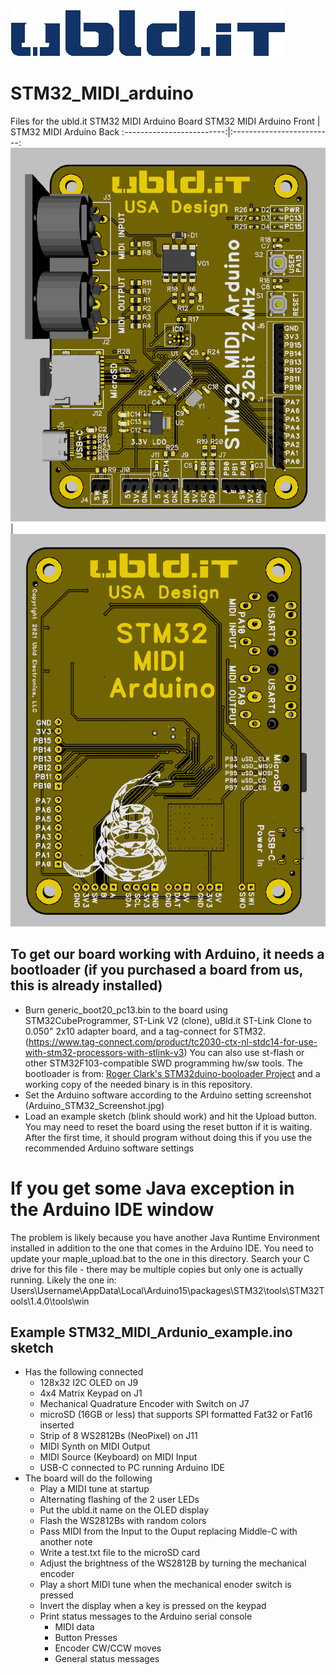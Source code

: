 [![uBld Electronics, LLC Logo](/images/ublditlogo_color_blue.png)](https://ubld.it)

# STM32_MIDI_arduino
Files for the ubld.it STM32 MIDI Arduino Board
STM32 MIDI Arduino Front   |  STM32 MIDI Arduino Back
:-------------------------:|:-------------------------:
![STM32 MIDI Arduino Front](/Docs/STM32_MIDI_Arduino_Front_Render_RevB.png) | ![STM32 MIDI Arduino Back](/Docs/STM32_MIDI_Arduino_Back_Render_RevB.png)

## To get our board working with Arduino, it needs a bootloader (if you purchased a board from us, this is already installed)
* Burn generic_boot20_pc13.bin to the board using STM32CubeProgrammer, ST-Link V2 (clone), uBld.it ST-Link Clone to 0.050" 2x10 adapter board, and a tag-connect for STM32.
(https://www.tag-connect.com/product/tc2030-ctx-nl-stdc14-for-use-with-stm32-processors-with-stlink-v3)  You can also use st-flash or other STM32F103-compatible SWD programming hw/sw tools.
The bootloader is from: [Roger Clark's STM32duino-booloader Project](https://github.com/rogerclarkmelbourne/STM32duino-bootloader) and a working copy of the needed binary is in this repository.
* Set the Arduino software according to the Arduino setting screenshot (Arduino_STM32_Screenshot.jpg)
* Load an example sketch (blink should work) and hit the Upload button.  You may need to reset the board using the reset button if it is waiting.  After the first time, it should program without doing this if you use the recommended Arduino software settings

# If you get some Java exception in the Arduino IDE window
The problem is likely because you have another Java Runtime Environment installed in addition to the one that comes in the Arduino IDE.  You need to update your maple_upload.bat to the one in this directory.  Search your C drive for this file - there may be multiple copies but only one is actually running.  Likely the one in:
Users\Username\AppData\Local\Arduino15\packages\STM32\tools\STM32Tools\1.4.0\tools\win

## Example STM32_MIDI_Ardunio_example.ino sketch 
* Has the following connected
  * 128x32 I2C OLED on J9
  * 4x4 Matrix Keypad on J1
  * Mechanical Quadrature Encoder with Switch on J7
  * microSD (16GB or less) that supports SPI formatted Fat32 or Fat16 inserted
  * Strip of 8 WS2812Bs (NeoPixel) on J11
  * MIDI Synth on MIDI Output
  * MIDI Source (Keyboard) on MIDI Input
  * USB-C connected to PC running Arduino IDE
* The board will do the following
  * Play a MIDI tune at startup
  * Alternating flashing of the 2 user LEDs
  * Put the ubld.it name on the OLED display
  * Flash the WS2812Bs with random colors
  * Pass MIDI from the Input to the Ouput replacing Middle-C with another note
  * Write a test.txt file to the microSD card
  * Adjust the brightness of the WS2812B by turning the mechanical encoder
  * Play a short MIDI tune when the mechanical enoder switch is pressed
  * Invert the display when a key is pressed on the keypad
  * Print status messages to the Arduino serial console
    * MIDI data
    * Button Presses
    * Encoder CW/CCW moves
    * General status messages

